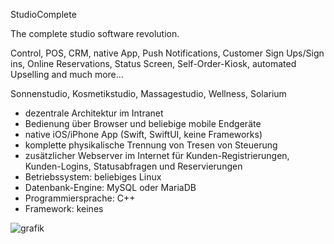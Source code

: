 StudioComplete

The complete studio software revolution.

Control, POS, CRM, native App, Push Notifications, Customer Sign Ups/Sign ins, Online Reservations, Status Screen, Self-Order-Kiosk, automated Upselling and much more... 

Sonnenstudio, Kosmetikstudio, Massagestudio, Wellness, Solarium

- dezentrale Architektur im Intranet
- Bedienung über Browser und beliebige mobile Endgeräte
- native iOS/iPhone App (Swift, SwiftUI, keine Frameworks)
- komplette physikalische Trennung von Tresen von Steuerung
- zusätzlicher Webserver im Internet für Kunden-Registrierungen, Kunden-Logins, Statusabfragen und Reservierungen
- Betriebssystem: beliebiges Linux
- Datenbank-Engine: MySQL oder MariaDB
- Programmiersprache: C++
- Framework: keines


![grafik](https://user-images.githubusercontent.com/117327928/200114836-0c7a6a03-5f62-42bc-920a-44769f40f165.png)
